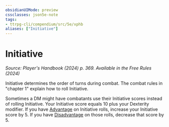 ```yaml
---
obsidianUIMode: preview
cssclasses: json5e-note
tags:
- ttrpg-cli/compendium/src/5e/xphb
aliases: ["Initiative"]
---
```

# Initiative
*Source: Player's Handbook (2024) p. 369. Available in the Free Rules (2024)* 

Initiative determines the order of turns during combat. The combat rules in "chapter 1" explain how to roll Initiative.

Sometimes a DM might have combatants use their Initiative scores instead of rolling Initiative. Your Initiative score equals 10 plus your Dexterity modifier. If you have [Advantage](Misc%20Files/CLI/rules/variant-rules/advantage-xphb.md) on Initiative rolls, increase your Initiative score by 5. If you have [Disadvantage](Misc%20Files/CLI/rules/variant-rules/disadvantage-xphb.md) on those rolls, decrease that score by 5.